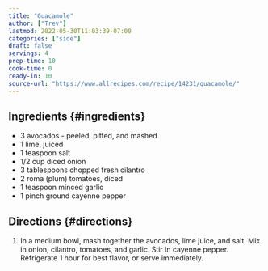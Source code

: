 ```yaml
---
title: "Guacamole"
author: ["Trev"]
lastmod: 2022-05-30T11:03:39-07:00
categories: ["side"]
draft: false
servings: 4
prep-time: 10
cook-time: 0
ready-in: 10
source-url: "https://www.allrecipes.com/recipe/14231/guacamole/"
---
```


## Ingredients {#ingredients}

-   3 avocados - peeled, pitted, and mashed
-   1 lime, juiced
-   1 teaspoon salt
-   1/2 cup diced onion
-   3 tablespoons chopped fresh cilantro
-   2 roma (plum) tomatoes, diced
-   1 teaspoon minced garlic
-   1 pinch ground cayenne pepper


## Directions {#directions}

1.  In a medium bowl, mash together the avocados, lime juice, and salt. Mix in onion, cilantro, tomatoes, and garlic. Stir in cayenne pepper. Refrigerate 1 hour for best flavor, or serve immediately.